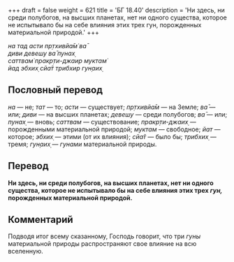 +++
draft = false
weight = 621
title = 'БГ 18.40'
description = 'Ни здесь, ни среди полубогов, на высших планетах, нет ни одного существа, которое не испытывало бы на себе влияния этих трех гун, порожденных материальной природой.'
+++

_на тад асти пр̣тхивйа̄м̇ ва̄  
диви девешу ва̄ пунах̣  
саттвам̇ пракр̣ти-джаир муктам̇  
йад эбхих̣ сйа̄т трибхир гун̣аих̣_

## Пословный перевод

_на_ — не; _тат_ — то; _асти_ — существует; _пр̣тхивйа̄м_ — на Земле; _ва̄_ — или; _диви_ — на высших планетах; _девешу_ — среди полубогов; _ва̄_ — или; _пунах̣_ — вновь; _саттвам_ — существование; _пракр̣ти_\-_джаих̣_ — порожденными материальной природой; _муктам_ — свободное; _йат_ — которое; _эбхих̣_ — этими (от их влияния); _сйа̄т_ — было бы; _трибхих̣_ — тремя; _гун̣аих̣_ — _гунами_ материальной природы.

## Перевод

**Ни здесь, ни среди полубогов, на высших планетах, нет ни одного существа, которое не испытывало бы на себе влияния этих трех _гун,_ порожденных материальной природой.**

## Комментарий

Подводя итог всему сказанному, Господь говорит, что три _гуны_ материальной природы распространяют свое влияние на всю вселенную.
